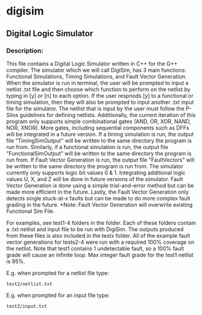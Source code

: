 # digisim
## Digital Logic Simulator
### Description: 
This file contains a Digital Logic Simulator written in C++ for the G++ compiler. The simulator which 
we will call DigiSim, has 3 main functions: Functional Simulations, Timing Simulations, and Fault 
Vector Generation. When the simulator is run in terminal, the user will be prompted to input a netlist
.txt file and then choose which function to perform on the netlist by typing in [y] or [n] to each 
option. If the user respnods [y] to a functional or timing simulation, then they will also be prompted
to input another .txt input file for the simulator. The netlist that is input by the user must follow
the P-Silos guidelines for defining netlists. Additionally, the current iteration of this program only
supports simple combinational gates (AND, OR, XOR, NAND, NOR, XNOR). More gates, including sequential 
components such as DFFs will be integrated in a future version. If a timing simulation is run, the 
output file "TimingSimOutput" will be written to the same directory the program is run from. Similarly,
if a functional simulation is run, the output file "FunctionalSimOutput" will be written to the same 
directory the program is run from. If Fault Vector Generation is run, the output file "FaultVectors"
will be written to the same directory the program is run from. The simulator currently only supports
logic bit values 0 & 1. Integrating additional logic values U, X, and Z will be done in future versions
of the simulator. Fault Vector Generation is done using a simple trial-and-error method but can be made
more efficient in the future. Lastly, the Fault Vector Generation only detects single stuck-at-x faults
but can be made to do more complex fault grading in the future. 
*Note: Fault Vector Generation will overwrite existing Functional Sim File. 

For examples, see test1-4 folders in the folder. Each of these folders contain a .txt netlist and input file
to be run with DigiSim. The outputs produced from these files is also included in the testx folder. All
of the example fault vector generations for tests2-4 were run with a required 100% coverage on the netlist. 
Note that test1 contains 1 undetectable fault, so a 100% fault grade will cause an infinite loop. Max
integer fault grade for the test1 netlist is 95%. 

E.g. when prompted for a netlist file type:  

	test2/netlist.txt
 
E.g. when prompted for an input file type:  

	test2/input.txt


